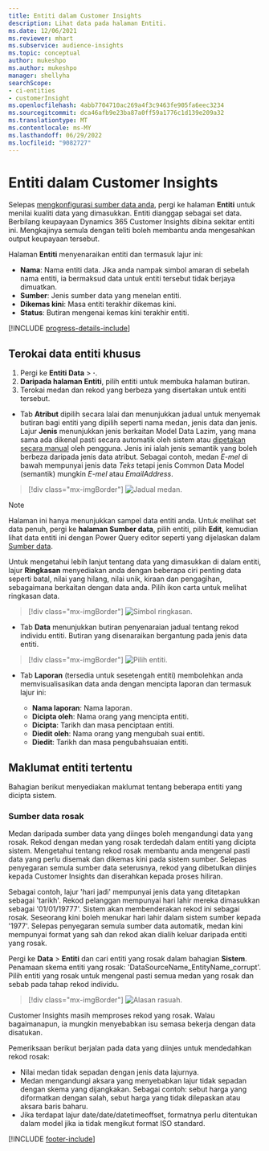 ```yaml
---
title: Entiti dalam Customer Insights
description: Lihat data pada halaman Entiti.
ms.date: 12/06/2021
ms.reviewer: mhart
ms.subservice: audience-insights
ms.topic: conceptual
author: mukeshpo
ms.author: mukeshpo
manager: shellyha
searchScope:
- ci-entities
- customerInsight
ms.openlocfilehash: 4abb7704710ac269a4f3c9463fe905fa6eec3234
ms.sourcegitcommit: dca46afb9e23ba87a0ff59a1776c1d139e209a32
ms.translationtype: MT
ms.contentlocale: ms-MY
ms.lasthandoff: 06/29/2022
ms.locfileid: "9082727"
---
```

# <a name="entities-in-customer-insights"></a>Entiti dalam Customer Insights

Selepas [mengkonfigurasi sumber data anda](data-sources.md), pergi ke halaman **Entiti** untuk menilai kualiti data yang dimasukkan. Entiti dianggap sebagai set data. Berbilang keupayaan Dynamics 365 Customer Insights dibina sekitar entiti ini. Mengkajinya semula dengan teliti boleh membantu anda mengesahkan output keupayaan tersebut.

Halaman **Entiti** menyenaraikan entiti dan termasuk lajur ini:

- **Nama**: Nama entiti data. Jika anda nampak simbol amaran di sebelah nama entiti, ia bermaksud data untuk entiti tersebut tidak berjaya dimuatkan.
- **Sumber**: Jenis sumber data yang menelan entiti.
- **Dikemas kini**: Masa entiti terakhir dikemas kini.
- **Status**: Butiran mengenai kemas kini terakhir entiti.

[!INCLUDE [progress-details-include](includes/progress-details-pane.md)]

## <a name="explore-a-specific-entitys-data"></a>Terokai data entiti khusus

1. Pergi ke **Entiti Data** > **·**.
1. **Daripada halaman Entiti**, pilih entiti untuk membuka halaman butiran.  
1. Terokai medan dan rekod yang berbeza yang disertakan untuk entiti tersebut.

- Tab **Atribut** dipilih secara lalai dan menunjukkan jadual untuk menyemak butiran bagi entiti yang dipilih seperti nama medan, jenis data dan jenis. Lajur **Jenis** menunjukkan jenis berkaitan Model Data Lazim, yang mana sama ada dikenal pasti secara automatik oleh sistem atau [dipetakan secara manual](map-entities.md) oleh pengguna. Jenis ini ialah jenis semantik yang boleh berbeza daripada jenis data atribut. Sebagai contoh, medan *E-mel* di bawah mempunyai jenis data *Teks* tetapi jenis Common Data Model (semantik) mungkin *E-mel* atau *EmailAddress*.

> [!div class="mx-imgBorder"]
> ![Jadual medan.](media/data-manager-entities-fields.PNG "Jadual medan")

> [!NOTE]
> Halaman ini hanya menunjukkan sampel data entiti anda. Untuk melihat set data penuh, pergi ke **halaman Sumber data**, pilih entiti, pilih **Edit**, kemudian lihat data entiti ini dengan Power Query editor seperti yang dijelaskan dalam [Sumber data](data-sources.md).

Untuk mengetahui lebih lanjut tentang data yang dimasukkan di dalam entiti, lajur **Ringkasan** menyediakan anda dengan beberapa ciri penting data seperti batal, nilai yang hilang, nilai unik, kiraan dan pengagihan, sebagaimana berkaitan dengan data anda. Pilih ikon carta untuk melihat ringkasan data.

> [!div class="mx-imgBorder"]
> ![Simbol ringkasan.](media/data-manager-entities-summary.png "Jadual ringkasan data")

- Tab **Data** menunjukkan butiran penyenaraian jadual tentang rekod individu entiti. Butiran yang disenaraikan bergantung pada jenis data entiti.

> [!div class="mx-imgBorder"]
> ![Pilih entiti.](media/data-manager-entities-data.png "Pilih entiti")

- Tab **Laporan** (tersedia untuk sesetengah entiti) membolehkan anda memvisualisasikan data anda dengan mencipta laporan dan termasuk lajur ini:

  - **Nama laporan**: Nama laporan.
  - **Dicipta oleh**: Nama orang yang mencipta entiti.
  - **Dicipta**: Tarikh dan masa penciptaan entiti.
  - **Diedit oleh**: Nama orang yang mengubah suai entiti.
  - **Diedit**: Tarikh dan masa pengubahsuaian entiti. 

## <a name="entity-specific-information"></a>Maklumat entiti tertentu

Bahagian berikut menyediakan maklumat tentang beberapa entiti yang dicipta sistem.

### <a name="corrupted-data-sources"></a>Sumber data rosak

Medan daripada sumber data yang diinges boleh mengandungi data yang rosak. Rekod dengan medan yang rosak terdedah dalam entiti yang dicipta sistem. Mengetahui tentang rekod rosak membantu anda mengenal pasti data yang perlu disemak dan dikemas kini pada sistem sumber. Selepas penyegaran semula sumber data seterusnya, rekod yang dibetulkan diinjes kepada Customer Insights dan diserahkan kepada proses hiliran. 

Sebagai contoh, lajur 'hari jadi' mempunyai jenis data yang ditetapkan sebagai 'tarikh'. Rekod pelanggan mempunyai hari lahir mereka dimasukkan sebagai '01/01/19777'. Sistem akan membenderakan rekod ini sebagai rosak. Seseorang kini boleh menukar hari lahir dalam sistem sumber kepada '1977'. Selepas penyegaran semula sumber data automatik, medan kini mempunyai format yang sah dan rekod akan dialih keluar daripada entiti yang rosak. 

Pergi ke **Data** > **Entiti** dan cari entiti yang rosak dalam bahagian **Sistem**. Penamaan skema entiti yang rosak: 'DataSourceName_EntityName_corrupt'. Pilih entiti yang rosak untuk mengenal pasti semua medan yang rosak dan sebab pada tahap rekod individu.
> [!div class="mx-imgBorder"]
> ![Alasan rasuah.](media/corruption-reason.png "Sebab Rasuah")

Customer Insights masih memproses rekod yang rosak. Walau bagaimanapun, ia mungkin menyebabkan isu semasa bekerja dengan data disatukan.

Pemeriksaan berikut berjalan pada data yang diinjes untuk mendedahkan rekod rosak: 

- Nilai medan tidak sepadan dengan jenis data lajurnya.
- Medan mengandungi aksara yang menyebabkan lajur tidak sepadan dengan skema yang dijangkakan. Sebagai contoh: sebut harga yang diformatkan dengan salah, sebut harga yang tidak dilepaskan atau aksara baris baharu.
- Jika terdapat lajur date/date/datetimeoffset, formatnya perlu ditentukan dalam model jika ia tidak mengikut format ISO standard.


[!INCLUDE [footer-include](includes/footer-banner.md)]
